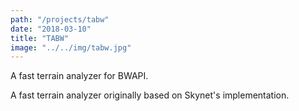 ```yaml
---
path: "/projects/tabw"
date: "2018-03-10"
title: "TABW"
image: "../../img/tabw.jpg"
---
```


A fast terrain analyzer for BWAPI.
<!-- end excerpt -->

A fast terrain analyzer originally based on Skynet's implementation.
